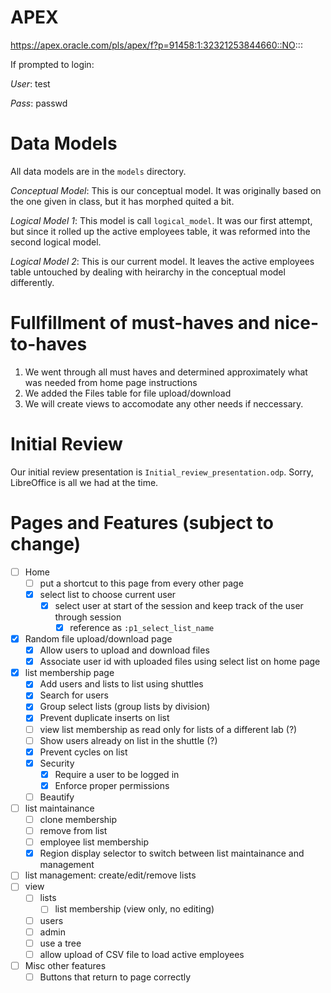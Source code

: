 APEX
====
https://apex.oracle.com/pls/apex/f?p=91458:1:32321253844660::NO:::

If prompted to login:

*User*: test

*Pass*: passwd


Data Models
===========
All data models are in the `models` directory.

*Conceptual Model*: This is our conceptual model. It was originally based on the one given in class, but it has morphed quited a bit.

*Logical Model 1*: This model is call `logical_model`. It was our first attempt, but since it rolled up the active employees table, it was reformed into the second logical model.

*Logical Model 2*: This is our current model. It leaves the active employees table untouched by dealing with heirarchy in the conceptual model differently.


Fullfillment of must-haves and nice-to-haves
============================================
1. We went through all must haves and determined approximately what was needed from home page instructions
2. We added the Files table for file upload/download
3. We will create views to accomodate any other needs if neccessary.


Initial Review
==============
Our initial review presentation is `Initial_review_presentation.odp`. Sorry, LibreOffice is all we had at the time.


Pages and Features (subject to change)
======================================
- [ ] Home
    - [ ] put a shortcut to this page from every other page
    - [x] select list to choose current user
        - [x] select user at start of the session and keep track of the user through session
            - [x] reference as `:p1_select_list_name`
- [x] Random file upload/download page
    - [x] Allow users to upload and download files
    - [x] Associate user id with uploaded files using select list on home page
- [x] list membership page
    - [x] Add users and lists to list using shuttles
    - [x] Search for users
    - [x] Group select lists (group lists by division)
    - [x] Prevent duplicate inserts on list
    - [ ] view list membership as read only for lists of a different lab (?)
    - [ ] Show users already on list in the shuttle (?)
    - [x] Prevent cycles on list
    - [x] Security
        - [x] Require a user to be logged in
        - [x] Enforce proper permissions
    - [ ] Beautify
- [ ] list maintainance
    - [ ] clone membership
    - [ ] remove from list
    - [ ] employee list membership
    - [x] Region display selector to switch between list maintainance and management
- [ ] list management: create/edit/remove lists
- [ ] view
    - [ ] lists
        - [ ] list membership (view only, no editing)
    - [ ] users
    - [ ] admin
    - [ ] use a tree
    - [ ] allow upload of CSV file to load active employees
- [ ] Misc other features
    - [ ] Buttons that return to page correctly
